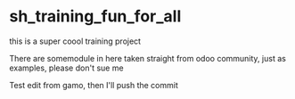 # sh_training_fun_for_all
this is a super coool training project 

There are somemodule in here taken straight from odoo community, just as examples, please don't sue me

Test edit from gamo, then I'll push the commit
